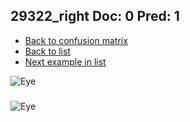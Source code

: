 ## 29322_right Doc: 0 Pred: 1
- [Back to confusion matrix](https://github.com/juliandewit/kaggle_retinopathy/blob/master/matrix.md)
- [Back to list](https://github.com/juliandewit/kaggle_retinopathy/blob/master/lists/01/list.md)
- [Next example in list](https://github.com/juliandewit/kaggle_retinopathy/blob/master/lists/01/29/29346_left.md)

![Eye](https://retinopaty.blob.core.windows.net/size1024/29322_right_0.jpeg)

### 

![Eye]()
